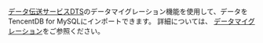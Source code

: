 [データ伝送サービスDTS](https://intl.cloud.tencent.com/document/product/571)のデータマイグレーション機能を使用して、データをTencentDB for MySQLにインポートできます。 詳細については、 <a href="https://cloud.tencent.com/document/product/571/8710" target="_blank">データマイグレーション</a>をご参照ください。　　
